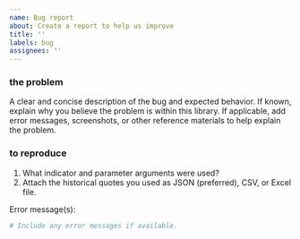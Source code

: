 ```yaml
---
name: Bug report
about: Create a report to help us improve
title: ''
labels: bug
assignees: ''
---
```


### the problem

A clear and concise description of the bug and expected behavior.  If known, explain why you believe the problem is within this library.  If applicable, add error messages, screenshots, or other reference materials to help explain the problem.

### to reproduce

1. What indicator and parameter arguments were used?
2. Attach the historical quotes you used as JSON (preferred), CSV, or Excel file.

Error message(s):

```bash
# Include any error messages if available.
```
